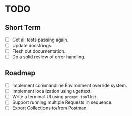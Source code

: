 # TODO

## Short Term

- [ ] Get all tests passing again.
- [ ] Update docstrings.
- [ ] Flesh out documentation.
- [ ] Do a solid review of error handling.

## Roadmap

- [ ] Implement commandline Environment override system.
- [ ] Implement localization using ugettext.
- [ ] Write a terminal UI using `prompt_toolkit`.
- [ ] Support running multiple Requests in sequence.
- [ ] Export Collections to/from Postman.
